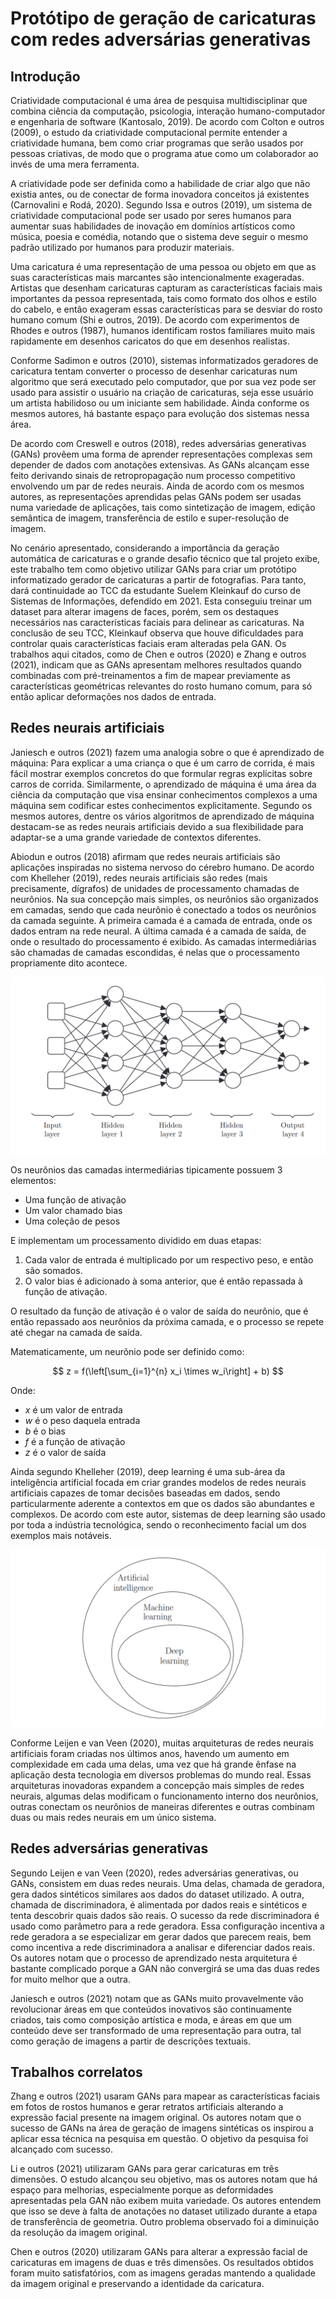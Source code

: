 # Protótipo de geração de caricaturas com redes adversárias generativas

## Introdução

Criatividade computacional é uma área de pesquisa multidisciplinar que combina ciência da computação, psicologia, interação humano-computador e engenharia de software (Kantosalo, 2019). De acordo com Colton e outros (2009), o estudo da criatividade computacional permite entender a criatividade humana, bem como criar programas que serão usados por pessoas criativas, de modo que o programa atue como um colaborador ao invés de uma mera ferramenta.

A criatividade pode ser definida como a habilidade de criar algo que não existia antes, ou de conectar de forma inovadora conceitos já existentes (Carnovalini e Rodá, 2020). Segundo Issa e outros (2019), um sistema de criatividade computacional pode ser usado por seres humanos para aumentar suas habilidades de inovação em domínios artísticos como música, poesia e comédia, notando que o sistema deve seguir o mesmo padrão utilizado por humanos para produzir materiais.

Uma caricatura é uma representação de uma pessoa ou objeto em que as suas características mais marcantes são intencionalmente exageradas. Artistas que desenham caricaturas capturam as características faciais mais importantes da pessoa representada, tais como formato dos olhos e estilo do cabelo, e então exageram essas características para se desviar do rosto humano comum (Shi e outros, 2019). De acordo com experimentos de Rhodes e outros (1987), humanos identificam rostos familiares muito mais rapidamente em desenhos caricatos do que em desenhos realistas.

Conforme Sadimon e outros (2010), sistemas informatizados geradores de caricatura tentam converter o processo de desenhar caricaturas num algoritmo que será executado pelo computador, que por sua vez pode ser usado para assistir o usuário na criação de caricaturas, seja esse usuário um artista habilidoso ou um iniciante sem habilidade. Ainda conforme os mesmos autores, há bastante espaço para evolução dos sistemas nessa área.

De acordo com Creswell e outros (2018), redes adversárias generativas (GANs) provêem uma forma de aprender representações complexas sem depender de dados com anotações extensivas. As GANs alcançam esse feito derivando sinais de retropropagação num processo competitivo envolvendo um par de redes neurais. Ainda de acordo com os mesmos autores, as representações aprendidas pelas GANs podem ser usadas numa variedade de aplicações, tais como sintetização de imagem, edição semântica de imagem, transferência de estilo e super-resolução de imagem.

No cenário apresentado, considerando a importância da geração automática de caricaturas e o grande desafio técnico que tal projeto exibe, este trabalho tem como objetivo utilizar GANs para criar um protótipo informatizado gerador de caricaturas a partir de fotografias. Para tanto, dará continuidade ao TCC da estudante Suelem Kleinkauf do curso de Sistemas de Informações, defendido em 2021. Esta conseguiu treinar um dataset para alterar imagens de faces, porém, sem os destaques necessários nas características faciais para delinear as caricaturas. Na conclusão de seu TCC, Kleinkauf observa que houve dificuldades para controlar quais características faciais eram alteradas pela GAN. Os trabalhos aqui citados, como de Chen e outros (2020) e Zhang e outros (2021), indicam que as GANs apresentam melhores resultados quando combinadas com pré-treinamentos a fim de mapear previamente as características geométricas relevantes do rosto humano comum, para só então aplicar deformações nos dados de entrada.

## Redes neurais artificiais

Janiesch e outros (2021) fazem uma analogia sobre o que é aprendizado de máquina: Para explicar a uma criança o que é um carro de corrida, é mais fácil mostrar exemplos concretos do que formular regras explícitas sobre carros de corrida. Similarmente, o aprendizado de máquina é uma área da ciência da computação que visa ensinar conhecimentos complexos a uma máquina sem codificar estes conhecimentos explicitamente. Segundo os mesmos autores, dentre os vários algoritmos de aprendizado de máquina destacam-se as redes neurais artificiais devido a sua flexibilidade para adaptar-se a uma grande variedade de contextos diferentes.

Abiodun e outros (2018) afirmam que redes neurais artificiais são aplicações inspiradas no sistema nervoso do cérebro humano. De acordo com Khelleher (2019), redes neurais artificiais são redes (mais precisamente, dígrafos) de unidades de processamento chamadas de neurônios. Na sua concepção mais simples, os neurônios são organizados em camadas, sendo que cada neurônio é conectado a todos os neurônios da camada seguinte. A primeira camada é a camada de entrada, onde os dados entram na rede neural. A última camada é a camada de saída, de onde o resultado do processamento é exibido. As camadas intermediárias são chamadas de camadas escondidas, é nelas que o processamento propriamente dito acontece.

![Figura 1: Topologia de uma rede neural.](imagens/imagem-1.png "Fonte: Khelleher (2019)")

Os neurônios das camadas intermediárias tipicamente possuem 3 elementos:

* Uma função de ativação
* Um valor chamado bias
* Uma coleção de pesos

E implementam um processamento dividido em duas etapas:

1. Cada valor de entrada é multiplicado por um respectivo peso, e então são somados.
2. O valor bias é adicionado à soma anterior, que é então repassada à função de ativação.

O resultado da função de ativação é o valor de saída do neurônio, que é então repassado aos neurônios da próxima camada, e o processo se repete até chegar na camada de saída.

Matematicamente, um neurônio pode ser definido como:

$$
z = f(\left[\sum_{i=1}^{n} x_i \times w_i\right] + b)
$$

Onde:

* $x$ é um valor de entrada
* $w$ é o peso daquela entrada
* $b$ é o bias
* $f$ é a função de ativação
* $z$ é o valor de saída

Ainda segundo Khelleher (2019), deep learning é uma sub-área da inteligência artificial focada em criar grandes modelos de redes neurais artificiais capazes de tomar decisões baseadas em dados, sendo particularmente aderente a contextos em que os dados são abundantes e complexos. De acordo com este autor, sistemas de deep learning são usado por toda a indústria tecnológica, sendo o reconhecimento facial um dos exemplos mais notáveis.

![Figura 2: Relacionamento entre inteligência artificial, aprendizado de máquina e deep learning.](imagens/imagem-2.png "Fonte: Khelleher (2019)")

Conforme Leijen e van Veen (2020), muitas arquiteturas de redes neurais artificiais foram criadas nos últimos anos, havendo um aumento em complexidade em cada uma delas, uma vez que há grande ênfase na aplicação desta tecnologia em diversos problemas do mundo real. Essas arquiteturas inovadoras expandem a concepção mais simples de redes neurais, algumas delas modificam o funcionamento interno dos neurônios, outras conectam os neurônios de maneiras diferentes e outras combinam duas ou mais redes neurais em um único sistema.

## Redes adversárias generativas

Segundo Leijen e van Veen (2020), redes adversárias generativas, ou GANs, consistem em duas redes neurais. Uma delas, chamada de geradora, gera dados sintéticos similares aos dados do dataset utilizado. A outra, chamada de discriminadora, é alimentada por dados reais e sintéticos e tenta descobrir quais dados são reais. O sucesso da rede discriminadora é usado como parâmetro para a rede geradora. Essa configuração incentiva a rede geradora a se especializar em gerar dados que parecem reais, bem como incentiva a rede discriminadora a analisar e diferenciar dados reais. Os autores notam que o processo de aprendizado nesta arquitetura é bastante complicado porque a GAN não convergirá se uma das duas redes for muito melhor que a outra.

Janiesch e outros (2021) notam que as GANs muito provavelmente vão revolucionar áreas em que conteúdos inovativos são continuamente criados, tais como composição artística e moda, e áreas em que um conteúdo deve ser transformado de uma representação para outra, tal como geração de imagens a partir de descrições textuais.

## Trabalhos correlatos

Zhang e outros (2021) usaram GANs para mapear as características faciais em fotos de rostos humanos e gerar retratos artificiais alterando a expressão facial presente na imagem original. Os autores notam que o sucesso de GANs na área de geração de imagens sintéticas os inspirou a aplicar essa técnica na pesquisa em questão. O objetivo da pesquisa foi alcançado com sucesso.

Li e outros (2021) utilizaram GANs para gerar caricaturas em três dimensões. O estudo alcançou seu objetivo, mas os autores notam que há espaço para melhorias, especialmente porque as deformidades apresentadas pela GAN não exibem muita variedade. Os autores entendem que isso se deve à falta de anotações no dataset utilizado durante a etapa de transferência de geometria. Outro problema observado foi a diminuição da resolução da imagem original.

Chen e outros (2020) utilizaram GANs para alterar a expressão facial de caricaturas em imagens de duas e três dimensões. Os resultados obtidos foram muito satisfatórios, com as imagens geradas mantendo a qualidade da imagem original e preservando a identidade da caricatura.
